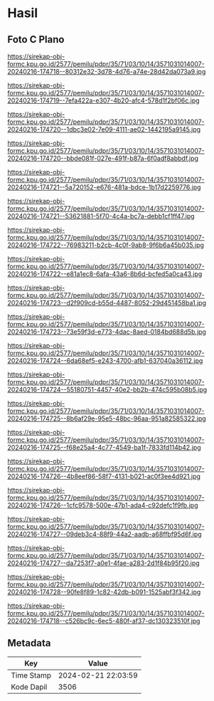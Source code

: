 # Hasil

## Foto C Plano

https://sirekap-obj-formc.kpu.go.id/2577/pemilu/pdpr/35/71/03/10/14/3571031014007-20240216-174718--80312e32-3d78-4d76-a74e-28d42da073a9.jpg

https://sirekap-obj-formc.kpu.go.id/2577/pemilu/pdpr/35/71/03/10/14/3571031014007-20240216-174719--7efa422a-e307-4b20-afc4-578d1f2bf06c.jpg

https://sirekap-obj-formc.kpu.go.id/2577/pemilu/pdpr/35/71/03/10/14/3571031014007-20240216-174720--1dbc3e02-7e09-4111-ae02-1442195a9145.jpg

https://sirekap-obj-formc.kpu.go.id/2577/pemilu/pdpr/35/71/03/10/14/3571031014007-20240216-174720--bbde081f-027e-491f-b87a-6f0adf8abbdf.jpg

https://sirekap-obj-formc.kpu.go.id/2577/pemilu/pdpr/35/71/03/10/14/3571031014007-20240216-174721--5a720152-e676-481a-bdce-1b17d2259776.jpg

https://sirekap-obj-formc.kpu.go.id/2577/pemilu/pdpr/35/71/03/10/14/3571031014007-20240216-174721--53621881-5f70-4c4a-bc7a-debb1cf1ff47.jpg

https://sirekap-obj-formc.kpu.go.id/2577/pemilu/pdpr/35/71/03/10/14/3571031014007-20240216-174722--76983211-b2cb-4c0f-9ab8-9f6b6a45b035.jpg

https://sirekap-obj-formc.kpu.go.id/2577/pemilu/pdpr/35/71/03/10/14/3571031014007-20240216-174722--e81a1ec8-6afa-43a6-8b6d-bcfed5a0ca43.jpg

https://sirekap-obj-formc.kpu.go.id/2577/pemilu/pdpr/35/71/03/10/14/3571031014007-20240216-174723--d2f909cd-b55d-4487-8052-29d451458ba1.jpg

https://sirekap-obj-formc.kpu.go.id/2577/pemilu/pdpr/35/71/03/10/14/3571031014007-20240216-174723--73e59f3d-e773-4dac-8aed-0184bd688d5b.jpg

https://sirekap-obj-formc.kpu.go.id/2577/pemilu/pdpr/35/71/03/10/14/3571031014007-20240216-174724--6da68ef5-e243-4700-afb1-637040a36112.jpg

https://sirekap-obj-formc.kpu.go.id/2577/pemilu/pdpr/35/71/03/10/14/3571031014007-20240216-174724--55180751-4457-40e2-bb2b-474c595b08b5.jpg

https://sirekap-obj-formc.kpu.go.id/2577/pemilu/pdpr/35/71/03/10/14/3571031014007-20240216-174725--8b6af29e-95e5-48bc-96aa-951a82585322.jpg

https://sirekap-obj-formc.kpu.go.id/2577/pemilu/pdpr/35/71/03/10/14/3571031014007-20240216-174725--f68e25a4-4c77-4549-ba1f-7833fd114b42.jpg

https://sirekap-obj-formc.kpu.go.id/2577/pemilu/pdpr/35/71/03/10/14/3571031014007-20240216-174726--4b8eef86-58f7-4131-b021-ac0f3ee4d921.jpg

https://sirekap-obj-formc.kpu.go.id/2577/pemilu/pdpr/35/71/03/10/14/3571031014007-20240216-174726--1cfc9578-500e-47b1-ada4-c92defc1f9fb.jpg

https://sirekap-obj-formc.kpu.go.id/2577/pemilu/pdpr/35/71/03/10/14/3571031014007-20240216-174727--09deb3c4-88f9-44a2-aadb-a68ffbf95d6f.jpg

https://sirekap-obj-formc.kpu.go.id/2577/pemilu/pdpr/35/71/03/10/14/3571031014007-20240216-174727--da7253f7-a0e1-4fae-a283-2d1f84b95f20.jpg

https://sirekap-obj-formc.kpu.go.id/2577/pemilu/pdpr/35/71/03/10/14/3571031014007-20240216-174728--90fe8f89-1c82-42db-b091-1525abf3f342.jpg

https://sirekap-obj-formc.kpu.go.id/2577/pemilu/pdpr/35/71/03/10/14/3571031014007-20240216-174718--c526bc9c-6ec5-480f-af37-dc130323510f.jpg


## Metadata

| Key        | Value               |
| ---------- | ------------------- |
| Time Stamp | 2024-02-21 22:03:59 |
| Kode Dapil | 3506                |



